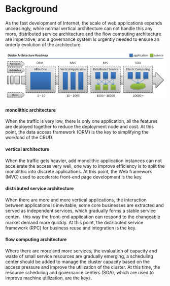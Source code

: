 # Background

As the fast development of Internet, the scale of web applications expands unceasingly, while normal vertical architecture can not handle this any more, distributed service architecture and the flow computing architecture are imperative, and a governance system is urgently needed to ensure an orderly evolution of the architecture.

![image](../sources/images/dubbo-architecture-roadmap.jpg)  

#### monolithic architecture

When the traffic is very low, there is only one application, all the features are deployed together to reduce the deployment node and cost. At this point, the data access framework (ORM) is the key to simplifying the workload of the CRUD.

#### vertical architecture 

When the traffic gets heavier, add monolithic application instances can not accelerate the access very well, one way to improve efficiency is to split the monolithic into discrete applications. At this point, the Web framework (MVC) used to accelerate front-end page development is the key. 
    
#### distributed service architecture

When there are more and more vertical applications, the interaction between applications is inevitable, some core businesses are extracted and served as independent services, which gradually forms a stable service center，this way the front-end application can respond to the changeable market demand more quickly. At this point, the distributed service framework (RPC) for business reuse and integration is the key.

#### flow computing architecture

Where there are more and more services, the evaluation of capacity and waste of small service resources are gradually emerging, a scheduling center should be added to manage the cluster capacity based on the access pressure and improve the utilization of the cluster. At this time, the resource scheduling and governance centers (SOA), which are used to improve machine utilization, are the keys.
